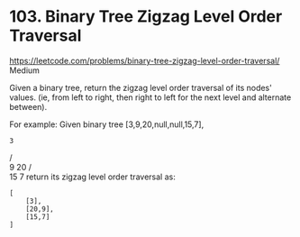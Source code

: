 # 103. Binary Tree Zigzag Level Order Traversal
<https://leetcode.com/problems/binary-tree-zigzag-level-order-traversal/>
Medium

Given a binary tree, return the zigzag level order traversal of its nodes' values. (ie, from left to right, then right to left for the next level and alternate between).

For example:
Given binary tree [3,9,20,null,null,15,7],

    3
   / \
  9  20
    /  \
   15   7
return its zigzag level order traversal as:

    [
        [3],
        [20,9],
        [15,7]
    ]